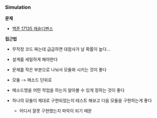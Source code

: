 ### Simulation

**문제**

- [백준 17135 캐슬디펜스](./문제풀이/백준_17135_캐슬디펜스.md)



**접근법**

- 무작정 코드 짜는데 급급하면 대참사가 날 확률이 높다...
- 설계를 세밀하게 해야한다

- 문제를 작은 부분으로 나눠서 모듈화 시키는 것이 좋다

- 모듈 -> 메소드 단위로

- 메소드명을 어떤 작업을 하는지 알아볼 수 있게 정하는 것이 좋다

- 하나의 모듈이 제대로 구현되었는지 테스트 해보고 다음 모듈을 구현하는게 좋다

  - 어디서 잘못 구현했는지 파악이 되기 때문

  
